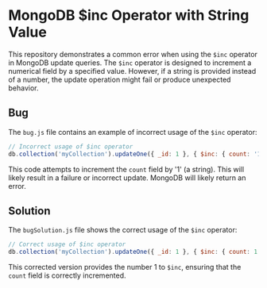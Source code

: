 # MongoDB $inc Operator with String Value

This repository demonstrates a common error when using the `$inc` operator in MongoDB update queries.  The `$inc` operator is designed to increment a numerical field by a specified value.  However, if a string is provided instead of a number, the update operation might fail or produce unexpected behavior.

## Bug

The `bug.js` file contains an example of incorrect usage of the `$inc` operator:

```javascript
// Incorrect usage of $inc operator
db.collection('myCollection').updateOne({ _id: 1 }, { $inc: { count: '1' } });
```

This code attempts to increment the `count` field by '1' (a string). This will likely result in a failure or incorrect update.  MongoDB will likely return an error.

## Solution

The `bugSolution.js` file shows the correct usage of the `$inc` operator:

```javascript
// Correct usage of $inc operator
db.collection('myCollection').updateOne({ _id: 1 }, { $inc: { count: 1 } });
```

This corrected version provides the number 1 to `$inc`, ensuring that the `count` field is correctly incremented.
